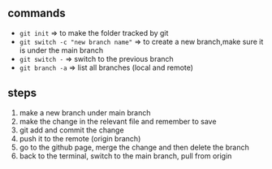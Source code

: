 ## commands

- `git init` => to make the folder tracked by git
- `git switch -c "new branch name"` => to create a new branch,make sure it is under the main branch
- `git switch -` => switch to the previous branch
- `git branch -a` => list all branches (local and remote)

## steps

1. make a new branch under main branch
2. make the change in the relevant file and remember to save
3. git add and commit the change
4. push it to the remote (origin branch)
5. go to the github page, merge the change and then delete the branch
6. back to the terminal, switch to the main branch, pull from origin
